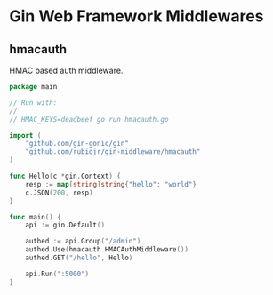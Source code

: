 # Gin Web Framework Middlewares

## hmacauth

HMAC based auth middleware.

```Go
package main

// Run with:
//
// HMAC_KEYS=deadbeef go run hmacauth.go

import (
	"github.com/gin-gonic/gin"
	"github.com/rubiojr/gin-middleware/hmacauth"
)

func Hello(c *gin.Context) {
	resp := map[string]string{"hello": "world"}
	c.JSON(200, resp)
}

func main() {
	api := gin.Default()

	authed := api.Group("/admin")
	authed.Use(hmacauth.HMACAuthMiddleware())
	authed.GET("/hello", Hello)

	api.Run(":5000")
}
```
